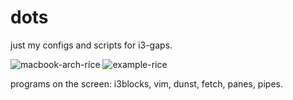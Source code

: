 # dots
just my configs and scripts for i3-gaps.

![macbook-arch-rice](https://i.imgur.com/EOQhvzi.png)
![example-rice](https://i.imgur.com/8VDXI9o.png)

programs on the screen:
i3blocks,
vim,
dunst,
fetch,
panes,
pipes.
